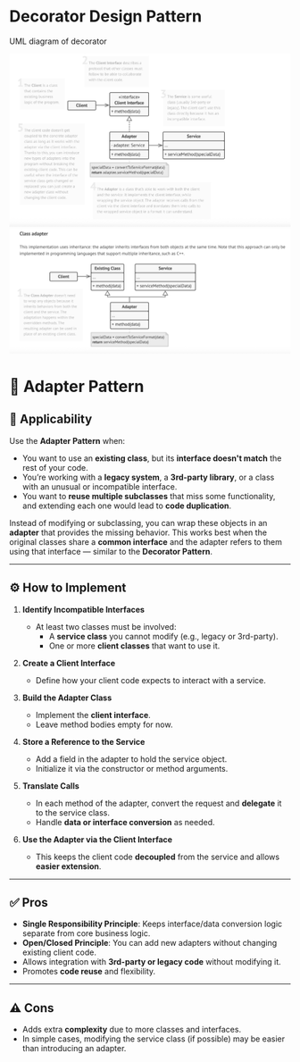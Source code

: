 # Decorator Design Pattern

UML diagram of decorator

![Schema UML diagram of adapter design pattern](adapter-1.png)
![Design of Navigation App using adapter design pattern](adapter-2.png)

# 🔄 Adapter Pattern

## 📌 Applicability

Use the **Adapter Pattern** when:

- You want to use an **existing class**, but its **interface doesn't match** the rest of your code.
- You’re working with a **legacy system**, a **3rd-party library**, or a class with an unusual or incompatible interface.
- You want to **reuse multiple subclasses** that miss some functionality, and extending each one would lead to **code duplication**.

Instead of modifying or subclassing, you can wrap these objects in an **adapter** that provides the missing behavior. This works best when the original classes share a **common interface** and the adapter refers to them using that interface — similar to the **Decorator Pattern**.

---

## ⚙️ How to Implement

1. **Identify Incompatible Interfaces**
    - At least two classes must be involved:
        - A **service class** you cannot modify (e.g., legacy or 3rd-party).
        - One or more **client classes** that want to use it.

2. **Create a Client Interface**
    - Define how your client code expects to interact with a service.

3. **Build the Adapter Class**
    - Implement the **client interface**.
    - Leave method bodies empty for now.

4. **Store a Reference to the Service**
    - Add a field in the adapter to hold the service object.
    - Initialize it via the constructor or method arguments.

5. **Translate Calls**
    - In each method of the adapter, convert the request and **delegate** it to the service class.
    - Handle **data or interface conversion** as needed.

6. **Use the Adapter via the Client Interface**
    - This keeps the client code **decoupled** from the service and allows **easier extension**.

---

## ✅ Pros

- **Single Responsibility Principle**: Keeps interface/data conversion logic separate from core business logic.
- **Open/Closed Principle**: You can add new adapters without changing existing client code.
- Allows integration with **3rd-party or legacy code** without modifying it.
- Promotes **code reuse** and flexibility.

---

## ⚠️ Cons

- Adds extra **complexity** due to more classes and interfaces.
- In simple cases, modifying the service class (if possible) may be easier than introducing an adapter.
